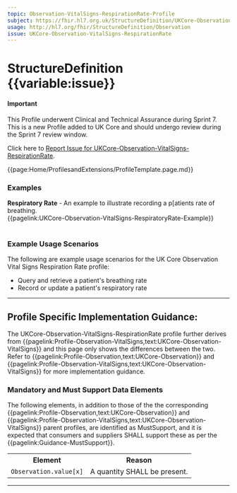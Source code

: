 ```yaml
---
topic: Observation-VitalSigns-RespirationRate-Profile
subject: https://fhir.hl7.org.uk/StructureDefinition/UKCore-Observation-VitalSigns-RespirationRate
usage: http://hl7.org/fhir/StructureDefinition/Observation
issue: UKCore-Observation-VitalSigns-RespirationRate
---
```


# StructureDefinition {{variable:issue}}

<div id="newAsset" markdown="span" class="alert alert-success" role="alert"><h4><i class="fa fa-star"></i> Important</h4>

This Profile underwent Clinical and Technical Assurance during Sprint 7. This is a new Profile added to UK Core and should undergo review during the Sprint 7 review window.

Click here to <a href="https://simplifier.net/HL7FHIRUKCoreR4/UKCore-Observation-VitalSigns-RespirationRate/~issues?level=File">Report Issue for UKCore-Observation-VitalSigns-RespirationRate</a>.
</div>

<nocheck>
{{page:Home/ProfilesandExtensions/ProfileTemplate.page.md}}

<div id="Examples" class="tabcontent">
  <h3>Examples</h3>
<b>Respiratory Rate</b> - An example to illustrate recording a p[atients rate of breathing.<br/>
{{pagelink:UKCore-Observation-VitalSigns-RespiratoryRate-Example}}<br><br>
</div>
</nocheck>

<div id="ProfileGuidance">

### Example Usage Scenarios ###
The following are example usage scenarios for the UK Core Observation Vital Signs Respiration Rate profile:

- Query and retrieve a patient's breathing rate
- Record or update a patient's respiratory rate

<hr class="thickline">

## Profile Specific Implementation Guidance: ##

The UKCore-Observation-VitalSigns-RespirationRate profile further derives from {{pagelink:Profile-Observation-VitalSigns,text:UKCore-Observation-VitalSigns}} and this page only shows the differences between the two. Refer to {{pagelink:Profile-Observation,text:UKCore-Observation}} and {{pagelink:Profile-Observation-VitalSigns,text:UKCore-Observation-VitalSigns}} for more implementation guidance.

### Mandatory and Must Support Data Elements

The following elements, in addition to those of the the corresponding {{pagelink:Profile-Observation,text:UKCore-Observation}} and {{pagelink:Profile-Observation-VitalSigns,text:UKCore-Observation-VitalSigns}} parent profiles, are identified as MustSupport, and it is expected that consumers and suppliers SHALL support these as per the {{pagelink:Guidance-MustSupport}}.

<table class="assets" title="MustSupport element list">
<tr>
<th class="width30">Element</th>
<th class="width70">Reason</th>
</tr>
<tr>
<td><code>Observation.value[x]</code></td>
<td>A quantity SHALL be present.</td>
</tr>
</table>
</div>

---